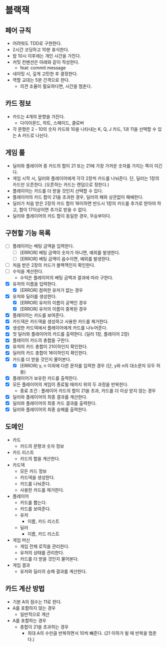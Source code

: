 # 블랙잭

## 페어 규칙

- 어려워도 TDD로 구현한다.
- 2시간 코딩하고 10분 휴식한다.
- 밤 10시 이후에는 개인 시간을 가진다.
- 커밋 컨벤션은 아래와 같이 작성한다.
    - feat: commit message
- 네이밍 시, 깊게 고민한 후 결정한다.
- 역할 교대는 5분 간격으로 한다.
    - 의견 조율이 필요하다면, 시간을 멈춘다.

## 카드 정보

- 카드는 4개의 문향을 가진다.
    - 다이아몬드, 하트, 스페이드, 클로버
- 각 문향은 2 - 10의 숫자 카드와 10을 나타내는 K, Q, J 카드, 1과 11을 선택할 수 있는 A 카드로 나뉜다.

## 게임 룰

- 딜러와 플레이어 중 카드의 합이 21 또는 21에 가장 가까운 숫자를 가지는 쪽이 이긴다.
- 게임 시작 시, 딜러와 플레이어에게 각각 2장씩 카드를 나눠준다. 단, 딜러는 1장의 카드만 오픈한다. (오픈하는 카드는 랜덤으로 정한다.)
- 플레이어는 카드를 더 받을 것인지 선택할 수 있다.
- 플레이어의 카드 합이 21을 초과한 경우, 딜러의 패와 상관없이 패배한다.
- 딜러가 처음 받은 2장의 카드 합이 16이하면 반드시 1장의 카드를 추가로 받아야 하고, 합이 17이상이면 추가로 받을 수 없다.
- 딜러와 플레이어의 카드 합이 동일한 경우, 무승부이다.

## 구현할 기능 목록

- [ ] 플레이어는 베팅 금액을 입력한다.
    - [ ] [ERROR] 베팅 금액이 숫자가 아니면, 예외를 발생한다.
    - [ ] [ERROR] 베팅 금액이 음수이면, 예외를 발생한다.
- [ ] 처음 받은 2장의 카드가 블랙잭인지 확인한다.
- [ ] 수익을 계산한다.
    - 수익은 플레이어의 베팅 금액과 결과에 따라 구한다.
- [x] 유저의 이름을 입력한다.
    - [x] [ERROR] 참여한 유저가 없는 경우
- [x] 유저와 딜러를 생성한다.
    - [x] [ERROR] 유저의 이름이 공백인 경우
    - [x] [ERROR] 유저의 이름이 중복된 경우
- [x] 플레이어는 카드를 보여준다.
- [x] 카드덱은 카드덱을 생성하고 사용한 카드를 제거한다.
- [x] 생성한 카드덱에서 플레이어에게 카드를 나누어준다.
- [x] 첫 딜러와 플레이어의 카드를 출력한다. (딜러 1장, 플레이어 2장)
- [x] 플레이어 카드의 총합을 구한다.
- [x] 유저의 카드 총합이 21이하인지 확인한다.
- [x] 딜러의 카드 총합이 16이하인지 확인한다.
- [x] 카드를 더 받을 것인지 물어본다.
    - [x] [ERROR] y, n 이외에 다른 문자를 입력한 경우 (단, y와 n의 대소문자 모두 허용)
- [x] 플레이어가 보유한 카드를 출력한다.
- [x] 모든 플레이어의 게임이 종료될 때까지 위의 두 과정을 반복한다.
    - 종료 조건 : 플레이어 카드의 합이 21을 초과, 카드를 더 이상 받지 않는 경우
- [x] 딜러와 플레이어의 최종 결과를 계산한다.
- [x] 딜러와 플레이어의 최종 카드 결과를 출력한다.
- [x] 딜러와 플레이어의 최종 승패를 출력한다.

## 도메인

- 카드
    - 카드의 문향과 숫자 정보
- 카드 리스트
    - 카드의 합을 계산한다.
- 카드덱
    - 모든 카드 정보
    - 카드덱을 생성한다.
    - 카드를 나눠준다.
    - 사용한 카드를 제거한다.
- 플레이어
    - 카드를 뽑는다.
    - 카드를 보여준다.
    - 유저
        - 이름, 카드 리스트
    - 딜러
        - 이름, 카드 리스트
- 게임 머신
    - 게임 전체 로직을 관리한다.
    - 유저의 상태를 관리한다.
    - 카드를 더 받을 것인지 물어본다.
- 게임 결과
    - 유저와 딜러의 승패 결과를 계산한다.

## 카드 계산 방법

- 기본 A의 점수는 11로 한다.
- A를 포함하지 않는 경우
    - 일반적으로 계산
- A를 포함하는 경우
    - 총합이 21을 초과하는 경우
        - 최대 A의 수만큼 반복하면서 10씩 뺴준다. (21 이하가 될 때 반복을 멈춘다.)

